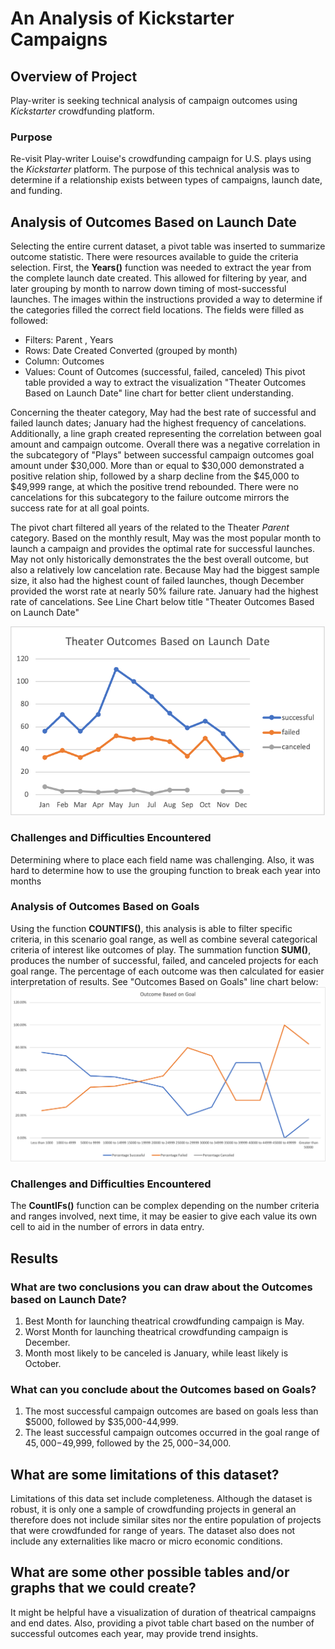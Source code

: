 # An Analysis of Kickstarter Campaigns
## Overview of Project
Play-writer is seeking technical analysis of campaign outcomes using *Kickstarter* crowdfunding platform.
### Purpose
Re-visit Play-writer Louise's crowdfunding campaign for U.S. plays using the *Kickstarter* platform. 
The purpose of this technical analysis was to determine if a relationship exists between types of campaigns, launch date, and funding.
## Analysis of Outcomes Based on Launch Date
Selecting the entire current dataset, a pivot table was inserted to summarize outcome statistic. 
There were resources available to guide the criteria selection. First, the **Years()** function was needed to extract the year from the complete launch date
created. This allowed for filtering by year, and later grouping by month to narrow down timing of most-successful launches. The images within the instructions provided a way to determine if the categories filled the correct field locations. The fields were filled as followed:
- Filters: Parent , Years
- Rows: Date Created Converted (grouped by month)
- Column: Outcomes
- Values: Count of Outcomes (successful, failed, canceled)
This pivot table provided a way to extract the visualization "Theater Outcomes Based on Launch Date" line chart for better client understanding.<br>

Concerning the theater category, May had the best rate of successful and failed launch dates; January had the highest frequency of cancelations. 
Additionally, a line graph created representing the correlation between goal amount and campaign outcome. Overall there was a negative correlation in the 
subcategory of "Plays" between successful campaign outcomes goal amount under $30,000. More than or equal to $30,000 demonstrated a positive relation ship, 
followed by a sharp decline from the $45,000 to $49,999 range, at which the positive trend rebounded. There were no cancelations for this subcategory to the 
failure outcome mirrors the success rate for at all goal points.<br/>

The pivot chart filtered all years of the related to the Theater *Parent* category. Based on the monthly result, May was the most popular month to launch a 
campaign and provides the optimal rate for successful launches. May not only historically demonstrates the the best overall outcome, but also a relatively low 
cancelation rate. Because May had the biggest sample size, it also had the highest count of failed launches, though December provided the worst rate at nearly
50% failure rate. January had the highest rate of cancelations. See Line Chart below title "Theater Outcomes Based on Launch Date"

![TheaterLaunchdate](https://github.com/Quinneth/Kickstarter-analysis/blob/main/Theater_Outcomes_vs_Launch.png)

### Challenges and Difficulties Encountered

Determining where to place each field name was challenging. Also, it was hard to determine how to use the grouping function to break each year into months

### Analysis of Outcomes Based on Goals

Using the function **COUNTIFS()**, this analysis is able to filter specific criteria, in this scenario goal range, as well as combine several categorical criteria 
of interest like outcomes of play. The summation function **SUM()**, produces the number of successful, failed, and canceled projects for each goal range. The
percentage of each outcome was then calculated for easier interpretation of results. 
See "Outcomes Based on Goals" line chart below:
![Outcomebasedongoals](https://github.com/Quinneth/Kickstarter-analysis/blob/main/Outcomes_vs_Goals.png)

### Challenges and Difficulties Encountered
The **CountIFs()** function can be complex depending on the number criteria and ranges involved, next time, it may be easier to give each value its own cell to aid
in the number of errors in data entry.

## Results

### What are two conclusions you can draw about the Outcomes based on Launch Date?<br>

1. Best Month for launching theatrical crowdfunding campaign is May.<br>
2. Worst Month for launching theatrical crowdfunding campaign is December.<br>
3. Month most likely to be canceled is January, while least likely is October.<br>

### What can you conclude about the Outcomes based on Goals?<br>

1. The most successful campaign outcomes are based on goals less than $5000, followed by $35,000-44,999.<br>
2. The least successful campaign outcomes occurred in the goal range of $45,000-$49,999, followed by the $25,000-$34,000.<br>
 
## What are some limitations of this dataset?

Limitations of this data set include completeness. Although the dataset is robust, it is only one a sample of crowdfunding projects in general an therefore does not
include similar sites nor the entire population of projects that were crowdfunded for range of years. The dataset also does not include any externalities like macro
or micro economic conditions.

## What are some other possible tables and/or graphs that we could create?
It might be helpful have a visualization of duration of theatrical campaigns and end dates. Also, providing a pivot table chart based on the number of successful outcomes each year, may provide trend insights.

